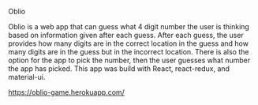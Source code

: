 Oblio

Oblio is a web app that can guess what 4 digit number the user is thinking based on information given after each guess. After each guess, the user provides how many digits are in the correct location in the guess and how many digits are in the guess but in the incorrect location. There is also the option for the app to pick the number, then the user guesses what number the app has picked. This app was build with React, react-redux, and material-ui.

https://oblio-game.herokuapp.com/
